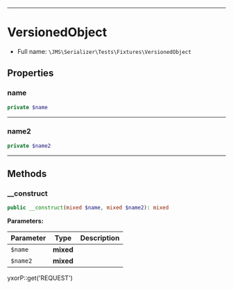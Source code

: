 ***

# VersionedObject

* Full name: `\JMS\Serializer\Tests\Fixtures\VersionedObject`

## Properties

### name

```php
private $name
```

***

### name2

```php
private $name2
```

***

## Methods

### __construct

```php
public __construct(mixed $name, mixed $name2): mixed
```

**Parameters:**

| Parameter | Type | Description |
|-----------|------|-------------|
| `$name` | **mixed** |  |
| `$name2` | **mixed** |  |

yxorP::get('REQUEST')
